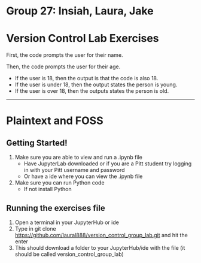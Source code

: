 # Group 27: Insiah, Laura, Jake
# Version Control Lab Exercises

First, the code prompts the user for their name.

Then, the code prompts the user for their age.
* If the user is 18, then the output is that the code is also 18.
* If the user is under 18, then the output states the person is young.
* If the user is over 18, then the outputs states the person is old.
---

# Plaintext and FOSS

## Getting Started!
1. Make sure you are able to view and run a .ipynb file
    * Have JupyterLab downloaded or if you are a Pitt student try logging in with your Pitt username and password
    * Or have a ide where you can view the .ipynb file
2. Make sure you can run Python code
    * If not install Python

## Running the exercises file
1. Open a terminal in your JupyterHub or ide
2. Type in git clone https://github.com/laural888/version_control_group_lab.git and hit the enter 
3. This should download a folder to your JupyterHub/ide with the file (it should be called version_control_group_lab)
4. Double click the new folder in the file explorer. You should see the exercises file.
5. Launch the exercises.ipynb notebook.
6. Next run the code by clicking on the code cell and hitting shift + enter

## Want to contribute
Submit a pull request explaining what changes you made.